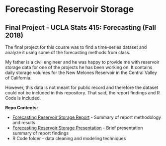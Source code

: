 # Forecasting Reservoir Storage

## Final Project - UCLA Stats 415: Forecasting (Fall 2018)


The final project for this cousre was to find a time-series dataset and analyze it using some of the forecasting methods from class.

My father is a civil engineer and he was happy to provide me with reservoir storage data for one of the projects he has been working on. It contains daily storage volumes for the New Melones Reservoir in the Central Valley of California.

However, this data is not meant for public record and therefore the dataset could not be included in this repository. That said, the report findings and R Code is included.

**Repo Contents:**
* [Forecasting Reservoir Storage Report](https://github.com/guy-dotan/ucla-mas415-final/blob/master/Forecasting%20Reservoir%20Storage%20Report.pdf) - Summary of report methodology and results
* [Forecasting Reservoir Storage Presentation](https://github.com/guy-dotan/ucla-mas415-final/blob/master/Forecasting%20Reservoir%20Storage%20Presentation.pdf) - Brief presentation summary of report findings 
* R Code folder - data cleaning and modeling techniques